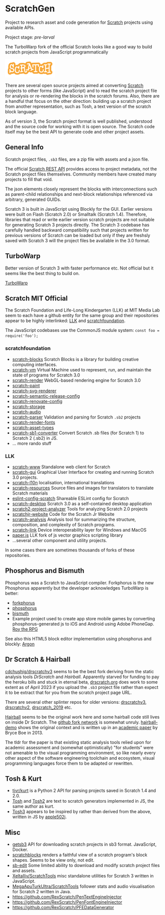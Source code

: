# ScratchGen

Project to research asset and code generation for [Scratch](https://scratch.mit.edu/) projects using
available APIs.

Project stage: _pre-larval_

The TurboWarp fork of the official Scratch looks like a good way to build scratch projects from
JavaScript programmatically

![Scratch Logo](img/Scratch-logo-sm.png)

There are several open source projects aimed at converting [Scratch](https://scratch.mit.edu/)
projects to other forms (like JavaScript) and to read the scratch project file for analysis or
re-rendering the blocks in the scratch forums. Also, there are a handful that focus on the other
direction: building up a scratch project from another representation, such as Tosh, a text version
of the scratch block language.

As of version 3, the Scratch project format is well published, understood and the source code for
working with it is open source. The Scratch code itself may be the best API to generate code and
other project assets.

## General Info

Scratch project files, `.sb3` files, are a zip file with assets and a json file.

The official [Scratch REST API](https://en.scratch-wiki.info/wiki/Scratch_API) provides access to
project metadata, not the Scratch project files themselves. Community members have created many
projects to fill that void.

The json elements closely represent the blocks with interconnections such as parent-child
relationships and
next-block relationships referenced via arbitrary, generated GUIDs.

Scratch 3 is built in JavaScript using Blockly for the GUI. Earlier versions were built on Flash
(Scratch 2.0) or Smalltalk (Scratch 1.4). Therefore, libraries that read or write earlier version
scratch projects are not suitable for generating Scratch 3 projects directly. The Scratch 3 codebase
has carefully handled backward compatibility such that projects written for previous versions of
Scratch can be loaded but only if they are freshsly saved with Scratch 3 will the project files be
available in the 3.0 format.

## TurboWarp

Better version of Scratch 3 with faster performance etc. Not official but it seems like the best
thing to build on.

[TurboWarp](https://github.com/TurboWarp)

## Scratch MIT Official

The Scratch Foundation and Life-Long Kindergarten (LLK) at MIT Media Lab seem to each have a github
entity for the same group and their repositories appear to be highly
interlinked: [LLK](https://github.com/LLK)
and [scratchfoundation](https://github.com/scratchfoundation).

The JavaScript codebases use the CommonJS module system: `const foo = require('foo');`

### scratchfoundation

* [scratch-blocks](https://github.com/scratchfoundation/scratch-blocks) Scratch Blocks is a library
  for building
  creative computing interfaces.
* [scratch-vm](https://github.com/scratchfoundation/scratch-vm) Virtual Machine used to represent,
  run, and maintain the state of programs for Scratch 3.0
* [scratch-render](https://github.com/scratchfoundation/scratch-render) WebGL-based rendering engine
  for Scratch 3.0
* [scratch-paint](https://github.com/scratchfoundation/scratch-paint)
* [scratch-svg-renderer](https://github.com/scratchfoundation/scratch-svg-renderer)
* [scratch-semantic-release-config](https://github.com/scratchfoundation/scratch-semantic-release-config)
* [scratch-renovate-config](https://github.com/scratchfoundation/scratch-renovate-config)
* [scratch-storage](https://github.com/scratchfoundation/scratch-storage)
* [scratch-audio](https://github.com/scratchfoundation/scratch-audio)
* [scratch-parser](https://github.com/scratchfoundation/scratch-parser) Validation and parsing for
  Scratch `.sb2`
  projects
* [scratch-render-fonts](https://github.com/scratchfoundation/scratch-render-fonts)
* [scratch-asset-types](https://github.com/scratchfoundation/scratch-asset-types)
* [scratch-sb1-converter](https://github.com/scratchfoundation/scratch-sb1-converter) Convert
  Scratch .sb files (for
  Scratch 1) to Scratch 2 (.sb2) in JS.
* ... more rando stuff

### LLK

* [scratch-www](https://github.com/LLK/scratch-www) Standalone web client for Scratch
* [scratch-gui](https://github.com/LLK/scratch-gui) Graphical User Interface for creating and
  running Scratch 3.0 projects.
* [scratch-l10n](https://github.com/LLK/scratch-l10n) localisation, international translations
* [scratch-resources](https://github.com/LLK/scratch-resources) Source files and images for
  translators to translate Scratch materials
* [eslint-config-scratch](https://github.com/LLK/eslint-config-scratch) Shareable ESLint config for
  Scratch
* [scratch-desktop](https://github.com/LLK/scratch-desktop) Scratch 3.0 as a self-contained desktop
  application
* [scratch2-project-analyzer](https://github.com/LLK/scratch2-project-analyzer) Tools for analyzing
  Scratch 2.0 projects
* [scratchjr-website](https://github.com/LLK/scratchjr-website) Code for the Scratch Jr Website
* [scratch-analysis](https://github.com/LLK/scratch-analysis) Analysis tool for summarizing the
  structure, composition, and complexity of Scratch programs.
* [scratch-link](https://github.com/LLK/scratch-link) Device interoperability layer for Windows and
  MacOS
* [paper.js](https://github.com/LLK/paper.js) LLK fork of js vector graphics scripting library
* ...several other component and utility projects.

In some cases there are sometimes thousands of forks of these repositories.

## Phosphorus and Bismuth

Phosphorus was a Scratch to JavaScript compiler. Forkphorus is the new Phosphorus apparently but the
developer acknowledges TurboWarp is better:

* [forkphorus](https://github.com/forkphorus/forkphorus)
* [phosphorus](https://github.com/trumank/phosphorus)
* [bismuth](https://github.com/adroitwhiz/bismuth)
* Example project used to create app store mobile games by converting phosphorus-generated js to iOS
  and Android using Adobe PhoneGap. [Roy the RPG](https://github.com/nitrodragon/royroyroyroy)

See also this HTML5 block editor implementation using phosphorus and blockly:
[Argon](https://github.com/jgordon510/Argon)

## Dr Scratch & Hairball

[cdchushig/drscratchv3](https://github.com/cdchushig/drscratchv3) seems to be the best fork deriving
from the static analysis tools _DrScratch_ and _Hairball_. Apparently starved for funding to pay the
heroku bills and stuck in eternal beta, [drscratch.org](http://drscratch.org/) does work to some
extent as of April 2023 if you upload the `.sb3` project file rather than expect it to be extract
that for you from the scratch project page URL.

There are several other splinter repos for older versions:
[drscratchv3](https://github.com/AngelaVargas/drscratchv3),
[drscratchv2](https://github.com/AngelaVargas/drscratchv2),
[drscratch_2019](https://github.com/AngelaVargas/drScratch_2019) etc.

[Hairball](https://github.com/ucsb-cs-education/hairball/) seems to be the original work here and
some hairball code
still lives on inside Dr Scratch.
The [github fork network](https://github.com/jemole/hairball/network) is somewhat
unruly. [hairball-demo](https://github.com/ucsb-cs-education/hairball-demo) shows the original
context and is written
up in an [academic paper](http://cs.ucsb.edu/~bboe/p/cv#sigcse13) by Bryce Boe in 2013.

The tldr for the paper is that existing static analysis tools relied upon for academic assessment
and (somewhat optimistically) "for students"  were not amenable to the visual programming
environment, so like nearly every other aspect of the software engineering toolchain and ecosystem,
visual programming languages force them to be adapted or rewritten.

## Tosh & Kurt

* [tjvr/kurt](https://github.com/tjvr/kurt) is a Python 2 API for parsing projects saved in Scratch
  1.4 and 2.0.
* [Tosh](https://github.com/tjvr/tosh) and [Tosh2](https://github.com/tjvr/tosh2) are text to
  scratch generators implemented in JS, the same author as kurt.
* [Tosh3](https://github.com/apple502j/tosh3) appears to be inspired by rather than derived from the
  above, written in JS by [apple502j](https://github.com/apple502j).

## Misc

* [getsb3](https://github.com/cdchushig/getsb3) API for downloading scratch projects in sb3 format.
  JavaScript, Docker.
* [scratchblocks](https://github.com/scratchblocks/scratchblocks) renders a faithful view of a
  scratch program's block shapes. Seems to be view only, not edit.
* [sb-edit](https://github.com/leopard-js/sb-edit) Some limited ability to download and modify
  scratch project files and assets.
* [Xeltalliv/ScratchTools](https://github.com/Xeltalliv/ScratchTools) misc standalone utilities for
  Scratch 3
  written in JavaScript.
* [MegaApuTurkUltra/ScratchTools](https://github.com/MegaApuTurkUltra/ScratchTools) follower stats
  and audio visualisation for Scratch 2 written in Java.
* https://github.com/RexScratch/PenTextEngineInjector
* https://github.com/RexScratch/PenFontEngineInjector
* https://github.com/RexScratch/PFEDataGenerator
